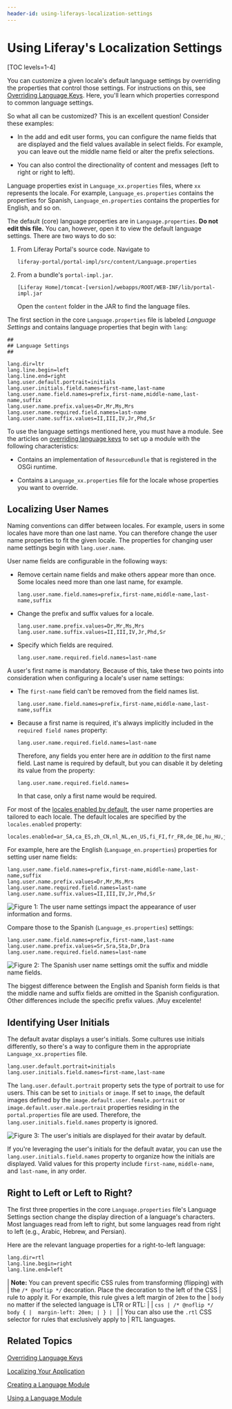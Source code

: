 ```yaml
---
header-id: using-liferays-localization-settings
---
```


# Using Liferay's Localization Settings

[TOC levels=1-4]

You can customize a given locale's default language settings by overriding the 
properties that control those settings. For instructions on this, see 
[Overriding Language Keys](/docs/7-2/customization/-/knowledge_base/c/overriding-language-keys). 
Here, you'll learn which properties correspond to common language settings. 

So what all can be customized? This is an excellent question! Consider these 
examples: 

-   In the add and edit user forms, you can configure the name fields that are 
    displayed and the field values available in select fields. For example, you 
    can leave out the middle name field or alter the prefix selections. 

-   You can also control the directionality of content and messages (left to 
    right or right to left). 

Language properties exist in `Language_xx.properties` files, where `xx` 
represents the locale. For example, `Language_es.properties` contains the 
properties for Spanish, `Language_en.properties` contains the properties for 
English, and so on. 

The default (core) language properties are in `Language.properties`. 
**Do not edit this file.** You can, however, open it to view the default 
language settings. There are two ways to do so: 

1.  From Liferay Portal's source code. Navigate to 

        liferay-portal/portal-impl/src/content/Language.properties

2.  From a bundle's `portal-impl.jar`.

        [Liferay Home]/tomcat-[version]/webapps/ROOT/WEB-INF/lib/portal-impl.jar

    Open the `content` folder in the JAR to find the language files. 

The first section in the core `Language.properties` file is labeled *Language 
Settings* and contains language properties that begin with `lang`: 

```properties
##
## Language Settings
##

lang.dir=ltr
lang.line.begin=left
lang.line.end=right
lang.user.default.portrait=initials
lang.user.initials.field.names=first-name,last-name
lang.user.name.field.names=prefix,first-name,middle-name,last-name,suffix
lang.user.name.prefix.values=Dr,Mr,Ms,Mrs
lang.user.name.required.field.names=last-name
lang.user.name.suffix.values=II,III,IV,Jr,Phd,Sr
```

To use the language settings mentioned here, you must have a module. See the 
articles on 
[overriding language keys](/docs/7-2/customization/-/knowledge_base/c/overriding-language-keys)
to set up a module with the following characteristics: 

-   Contains an implementation of `ResourceBundle` that is registered in the 
    OSGi runtime. 

-   Contains a `Language_xx.properties` file for the locale whose properties you 
    want to override. 

## Localizing User Names

Naming conventions can differ between locales. For example, users in some 
locales have more than one last name. You can therefore change the user name 
properties to fit the given locale. The properties for changing user name 
settings begin with `lang.user.name`. 

User name fields are configurable in the following ways: 

-   Remove certain name fields and make others appear more than once. Some 
    locales need more than one last name, for example. 

    ```properties
    lang.user.name.field.names=prefix,first-name,middle-name,last-name,suffix
    ```

-   Change the prefix and suffix values for a locale.

    ```properties
    lang.user.name.prefix.values=Dr,Mr,Ms,Mrs
    lang.user.name.suffix.values=II,III,IV,Jr,Phd,Sr
    ```

-   Specify which fields are required.

    ```properties
    lang.user.name.required.field.names=last-name
    ```

A user's first name is mandatory. Because of this, take these two points into 
consideration when configuring a locale's user name settings: 

-   The `first-name` field can't be removed from the field names list.

    ```properties
    lang.user.name.field.names=prefix,first-name,middle-name,last-name,suffix
    ```

-   Because a first name is required, it's always implicitly included in the
    `required field names` property: 

    ```properties
    lang.user.name.required.field.names=last-name
    ```

    Therefore, any fields you enter here are *in addition to* the first name 
    field. Last name is required by default, but you can disable it by deleting 
    its value from the property: 

    ```properties
    lang.user.name.required.field.names=
    ```

    In that case, only a first name would be required.

For most of the 
[locales enabled by default](@platform-ref@/7.2-latest/propertiesdoc/portal.properties.html#Languages%20and%20Time%20Zones), 
the user name properties are tailored to each locale. The default locales are 
specified by the `locales.enabled` property: 

```properties
locales.enabled=ar_SA,ca_ES,zh_CN,nl_NL,en_US,fi_FI,fr_FR,de_DE,hu_HU,ja_JP,pt_BR,es_ES,sv_SE
```

For example, here are the English (`Language_en.properties`) properties for 
setting user name fields: 

```properties
lang.user.name.field.names=prefix,first-name,middle-name,last-name,suffix
lang.user.name.prefix.values=Dr,Mr,Ms,Mrs
lang.user.name.required.field.names=last-name
lang.user.name.suffix.values=II,III,IV,Jr,Phd,Sr
```

![Figure 1: The user name settings impact the appearance of user information and forms.](../../images/english-user-name-fields.png)

Compare those to the Spanish (`Language_es.properties`) settings:

```properties
lang.user.name.field.names=prefix,first-name,last-name
lang.user.name.prefix.values=Sr,Sra,Sta,Dr,Dra
lang.user.name.required.field.names=last-name
```

![Figure 2: The Spanish user name settings omit the suffix and middle name fields.](../../images/spanish-user-name-fields.png)

The biggest difference between the English and Spanish form fields is that the 
middle name and suffix fields are omitted in the Spanish configuration. Other 
differences include the specific prefix values. ¡Muy excelente! 

## Identifying User Initials

The default avatar displays a user's initials. Some cultures use initials
differently, so there's a way to configure them in the appropriate 
`Language_xx.properties` file.

```properties
lang.user.default.portrait=initials
lang.user.initials.field.names=first-name,last-name
```

The `lang.user.default.portrait` property sets the type of portrait to use for
users. This can be set to `initials` or `image`. If set to `image`, the default
images defined by the `image.default.user.female.portrait` or
`image.default.user.male.portrait` properties residing in the
`portal.properties` file are used. Therefore, the
`lang.user.initials.field.names` property is ignored.

![Figure 3: The user's initials are displayed for their avatar by default.](../../images/initials-avatar.png)

If you're leveraging the user's initials for the default avatar, you can use the 
`lang.user.initials.field.names` property to organize how the initials are 
displayed. Valid values for this property include `first-name`, `middle-name`, 
and `last-name`, in any order. 

## Right to Left or Left to Right?

The first three properties in the core `Language.properties` file's Language 
Settings section change the display direction of a language's characters. Most 
languages read from left to right, but some languages read from right to left 
(e.g., Arabic, Hebrew, and Persian). 

Here are the relevant language properties for a right-to-left language: 

```properties
lang.dir=rtl
lang.line.begin=right
lang.line.end=left
```

| **Note:** You can prevent specific CSS rules from transforming (flipping) with 
| the `/* @noflip */` decoration. Place the decoration to the left of the CSS 
| rule to apply it. For example, this rule gives a left margin of `20em` to the 
| `body` no matter if the selected language is LTR or RTL:
|
| ```css
| /* @noflip */ body {
|  margin-left: 20em;
| }
| ```
|
| You can also use the `.rtl` CSS selector for rules that exclusively apply to 
| RTL languages.

## Related Topics

[Overriding Language Keys](/docs/7-2/customization/-/knowledge_base/c/overriding-language-keys)

[Localizing Your Application](/docs/7-2/frameworks/-/knowledge_base/f/localizing-your-application)

[Creating a Language Module](/docs/7-2/frameworks/-/knowledge_base/f/creating-a-language-module)

[Using a Language Module](/docs/7-2/frameworks/-/knowledge_base/f/using-a-language-module)
